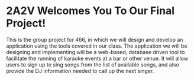 # 2A2V Welcomes You To Our Final Project! 

This is the group project for 466, in which we will design and develop an application using the tools covered in our class. The application we will be designing and implementing will be a web-based, database driven tool to facilitate the running of karaoke events at a bar or other venue. It will allow users to sign up to sing songs from the list of available songs, and also provide the DJ information needed to call up the next singer.

